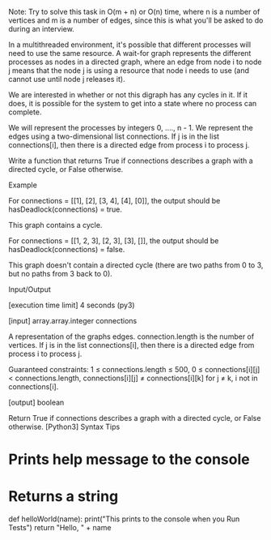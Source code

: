 Note: Try to solve this task in O(m + n) or O(n) time, where n is a number of vertices and m is a number of edges, since this is what you'll be asked to do during an interview.

In a multithreaded environment, it's possible that different processes will need to use the same resource. A wait-for graph represents the different processes as nodes in a directed graph, where an edge from node i to node j means that the node j is using a resource that node i needs to use (and cannot use until node j releases it).

We are interested in whether or not this digraph has any cycles in it. If it does, it is possible for the system to get into a state where no process can complete.

We will represent the processes by integers 0, ...., n - 1. We represent the edges using a two-dimensional list connections. If j is in the list connections[i], then there is a directed edge from process i to process j.

Write a function that returns True if connections describes a graph with a directed cycle, or False otherwise.

Example

For connections = [[1], [2], [3, 4], [4], [0]], the output should be
hasDeadlock(connections) = true.


This graph contains a cycle.

For connections = [[1, 2, 3], [2, 3], [3], []], the output should be
hasDeadlock(connections) = false.


This graph doesn't contain a directed cycle (there are two paths from 0 to 3, but no paths from 3 back to 0).

Input/Output

[execution time limit] 4 seconds (py3)

[input] array.array.integer connections

A representation of the graphs edges. connection.length is the number of vertices. If j is in the list connections[i], then there is a directed edge from process i to process j.

Guaranteed constraints:
1 ≤ connections.length ≤ 500,
0 ≤ connections[i][j] < connections.length,
connections[i][j] ≠ connections[i][k] for j ≠ k,
i not in connections[i].

[output] boolean

Return True if connections describes a graph with a directed cycle, or False otherwise.
[Python3] Syntax Tips

# Prints help message to the console
# Returns a string
def helloWorld(name):
    print("This prints to the console when you Run Tests")
    return "Hello, " + name
